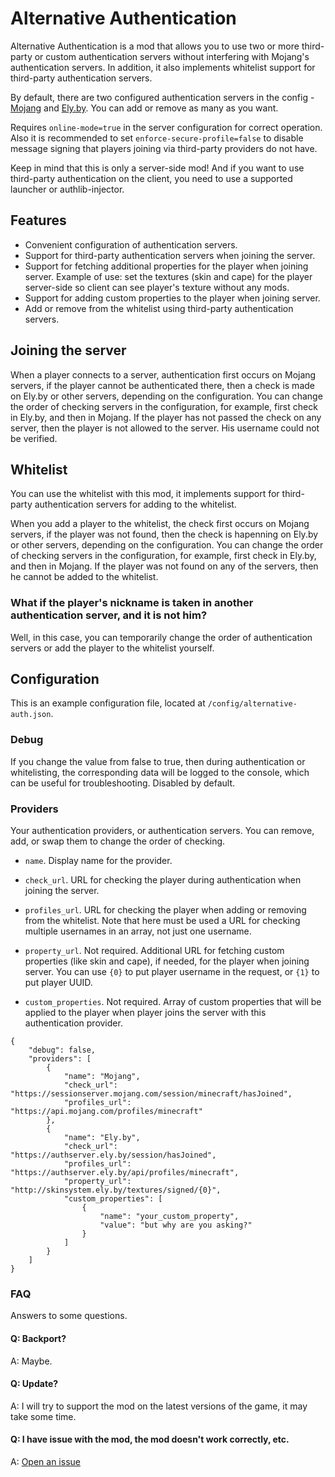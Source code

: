 # Alternative Authentication

Alternative Authentication is a mod that allows you to use two or more third-party or custom authentication servers without interfering with Mojang's authentication servers. In addition, it also implements whitelist support for third-party authentication servers.

By default, there are two configured authentication servers in the config - [Mojang](https://wiki.vg/Mojang_API) and [Ely.by](https://docs.ely.by/en/api.html). You can add or remove as many as you want.

Requires `online-mode=true` in the server configuration for correct operation. Also it is recommended to set `enforce-secure-profile=false` to disable message signing that players joining via third-party providers do not have.

Keep in mind that this is only a server-side mod! And if you want to use third-party authentication on the client, you need to use a supported launcher or authlib-injector.

## Features

-   Convenient configuration of authentication servers.
-   Support for third-party authentication servers when joining the server.
-   Support for fetching additional properties for the player when joining server. Example of use: set the textures (skin and cape) for the player server-side so client can see player's texture without any mods.
-   Support for adding custom properties to the player when joining server.
-   Add or remove from the whitelist using third-party authentication servers.

## Joining the server

When a player connects to a server, authentication first occurs on Mojang servers, if the player cannot be authenticated there, then a check is made on <span>Ely.by</span> or other servers, depending on the configuration. You can change the order of checking servers in the configuration, for example, first check in <span>Ely.by</span>, and then in Mojang. If the player has not passed the check on any server, then the player is not allowed to the server. His username could not be verified.

## Whitelist

You can use the whitelist with this mod, it implements support for third-party authentication servers for adding to the whitelist.

When you add a player to the whitelist, the check first occurs on Mojang servers, if the player was not found, then the check is hapenning on <span>Ely.by</span> or other servers, depending on the configuration. You can change the order of checking servers in the configuration, for example, first check in <span>Ely.by</span>, and then in Mojang. If the player was not found on any of the servers, then he cannot be added to the whitelist.

### What if the player's nickname is taken in another authentication server, and it is not him?

Well, in this case, you can temporarily change the order of authentication servers or add the player to the whitelist yourself.

## Configuration

This is an example configuration file, located at `/config/alternative-auth.json`.

### Debug

If you change the value from false to true, then during authentication or whitelisting, the corresponding data will be logged to the console, which can be useful for troubleshooting. Disabled by default.

### Providers

Your authentication providers, or authentication servers. You can remove, add, or swap them to change the order of checking.

-   `name`. Display name for the provider.

-   `check_url`. URL for checking the player during authentication when joining the server.

-   `profiles_url`. URL for checking the player when adding or removing from the whitelist. Note that here must be used a URL for checking multiple usernames in an array, not just one username.

-   `property_url`. Not required. Additional URL for fetching custom properties (like skin and cape), if needed, for the player when joining server. You can use `{0}` to put player username in the request, or `{1}` to put player UUID.

-   `custom_properties`. Not required. Array of custom properties that will be applied to the player when player joins the server with this authentication provider.

```
{
    "debug": false,
    "providers": [
        {
            "name": "Mojang",
            "check_url": "https://sessionserver.mojang.com/session/minecraft/hasJoined",
            "profiles_url": "https://api.mojang.com/profiles/minecraft"
        },
        {
            "name": "Ely.by",
            "check_url": "https://authserver.ely.by/session/hasJoined",
            "profiles_url": "https://authserver.ely.by/api/profiles/minecraft",
            "property_url": "http://skinsystem.ely.by/textures/signed/{0}",
            "custom_properties": [
                {
                    "name": "your_custom_property",
                    "value": "but why are you asking?"
                }
            ]
        }
    ]
}

```

### FAQ

Answers to some questions.

#### Q: Backport?

A: Maybe.

#### Q: Update?

A: I will try to support the mod on the latest versions of the game, it may take some time.

#### Q: I have issue with the mod, the mod doesn't work correctly, etc.

A: [Open an issue](https://github.com/GGSkyOne/alternative-authentication/issues)
